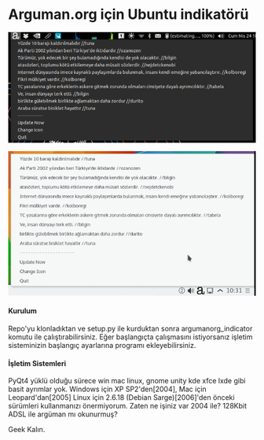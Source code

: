 # Arguman.org için Ubuntu indikatörü

![Ubuntu 14.04 Unity 7.2](./screenshot_unity.png)

![Kubuntu 15.04 Plasma 5.3](./screenshot_kde.png)

#### Kurulum
Repo'yu klonladıktan ve setup.py ile kurduktan sonra argumanorg_indicator komutu ile çalıştırabilirsiniz.
Eğer başlangıçta çalışmasını istiyorsanız işletim sisteminizin başlangıç ayarlarına programı ekleyebilirsiniz.

#### İşletim Sistemleri
PyQt4 yüklü olduğu sürece win mac linux, gnome unity kde xfce lxde gibi basit ayrımlar yok.
Windows için XP SP2'den[2004], Mac için Leopard'dan[2005] Linux için 2.6.18 (Debian Sarge)[2006]'den önceki sürümleri kullanmanızı önermiyorum.
Zaten ne işiniz var 2004 ile? 128Kbit ADSL ile argüman mı okunurmuş?

Geek Kalın.
